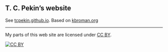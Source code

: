## T. C. Pekin&rsquo;s website

See [tcpekin.github.io](https://tcpekin@github.io). Based on [kbroman.org](https://kbroman.org)

---

My parts of this web site are licensed under
[CC BY](https://creativecommons.org/licenses/by/3.0/).

[![CC BY](https://i.creativecommons.org/l/by/3.0/88x31.png)](https://creativecommons.org/licenses/by/3.0/)
